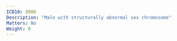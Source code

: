 ```yaml
---
ICD10: Q986
Description: "Male with structurally abnormal sex chromosome"
Matters: No
Weight: 0
---
```



